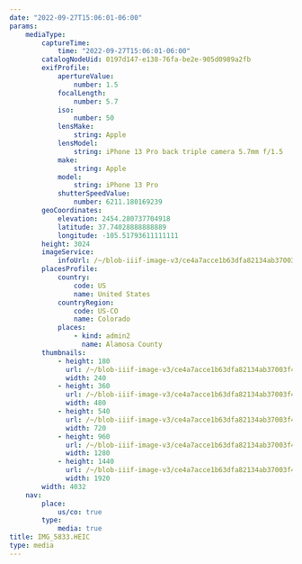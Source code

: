 ```yaml
---
date: "2022-09-27T15:06:01-06:00"
params:
    mediaType:
        captureTime:
            time: "2022-09-27T15:06:01-06:00"
        catalogNodeUid: 0197d147-e138-76fa-be2e-905d0989a2fb
        exifProfile:
            apertureValue:
                number: 1.5
            focalLength:
                number: 5.7
            iso:
                number: 50
            lensMake:
                string: Apple
            lensModel:
                string: iPhone 13 Pro back triple camera 5.7mm f/1.5
            make:
                string: Apple
            model:
                string: iPhone 13 Pro
            shutterSpeedValue:
                number: 6211.180169239
        geoCoordinates:
            elevation: 2454.280737704918
            latitude: 37.74028888888889
            longitude: -105.51793611111111
        height: 3024
        imageService:
            infoUrl: /~/blob-iiif-image-v3/ce4a7acce1b63dfa82134ab37003f412fc3e3dec5411eeb63780e3479bdb16ea/info.json
        placesProfile:
            country:
                code: US
                name: United States
            countryRegion:
                code: US-CO
                name: Colorado
            places:
                - kind: admin2
                  name: Alamosa County
        thumbnails:
            - height: 180
              url: /~/blob-iiif-image-v3/ce4a7acce1b63dfa82134ab37003f412fc3e3dec5411eeb63780e3479bdb16ea/full/240%2C180/0/default.jpg
              width: 240
            - height: 360
              url: /~/blob-iiif-image-v3/ce4a7acce1b63dfa82134ab37003f412fc3e3dec5411eeb63780e3479bdb16ea/full/480%2C360/0/default.jpg
              width: 480
            - height: 540
              url: /~/blob-iiif-image-v3/ce4a7acce1b63dfa82134ab37003f412fc3e3dec5411eeb63780e3479bdb16ea/full/720%2C540/0/default.jpg
              width: 720
            - height: 960
              url: /~/blob-iiif-image-v3/ce4a7acce1b63dfa82134ab37003f412fc3e3dec5411eeb63780e3479bdb16ea/full/1280%2C960/0/default.jpg
              width: 1280
            - height: 1440
              url: /~/blob-iiif-image-v3/ce4a7acce1b63dfa82134ab37003f412fc3e3dec5411eeb63780e3479bdb16ea/full/1920%2C1440/0/default.jpg
              width: 1920
        width: 4032
    nav:
        place:
            us/co: true
        type:
            media: true
title: IMG_5833.HEIC
type: media
---
```

